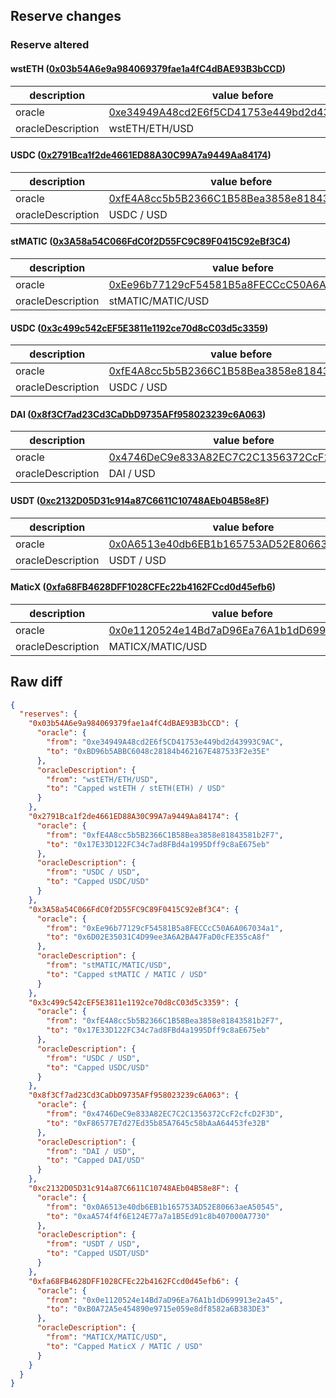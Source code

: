 ## Reserve changes

### Reserve altered

#### wstETH ([0x03b54A6e9a984069379fae1a4fC4dBAE93B3bCCD](https://polygonscan.com/address/0x03b54A6e9a984069379fae1a4fC4dBAE93B3bCCD))

| description | value before | value after |
| --- | --- | --- |
| oracle | [0xe34949A48cd2E6f5CD41753e449bd2d43993C9AC](https://polygonscan.com/address/0xe34949A48cd2E6f5CD41753e449bd2d43993C9AC) | [0xBD96b5ABBC6048c28184b462167E487533F2e35E](https://polygonscan.com/address/0xBD96b5ABBC6048c28184b462167E487533F2e35E) |
| oracleDescription | wstETH/ETH/USD | Capped wstETH / stETH(ETH) / USD |


#### USDC ([0x2791Bca1f2de4661ED88A30C99A7a9449Aa84174](https://polygonscan.com/address/0x2791Bca1f2de4661ED88A30C99A7a9449Aa84174))

| description | value before | value after |
| --- | --- | --- |
| oracle | [0xfE4A8cc5b5B2366C1B58Bea3858e81843581b2F7](https://polygonscan.com/address/0xfE4A8cc5b5B2366C1B58Bea3858e81843581b2F7) | [0x17E33D122FC34c7ad8FBd4a1995Dff9c8aE675eb](https://polygonscan.com/address/0x17E33D122FC34c7ad8FBd4a1995Dff9c8aE675eb) |
| oracleDescription | USDC / USD | Capped USDC/USD |


#### stMATIC ([0x3A58a54C066FdC0f2D55FC9C89F0415C92eBf3C4](https://polygonscan.com/address/0x3A58a54C066FdC0f2D55FC9C89F0415C92eBf3C4))

| description | value before | value after |
| --- | --- | --- |
| oracle | [0xEe96b77129cF54581B5a8FECCcC50A6A067034a1](https://polygonscan.com/address/0xEe96b77129cF54581B5a8FECCcC50A6A067034a1) | [0x6D02E35031C4D99ee3A6A2BA47FaD0cFE355cA8f](https://polygonscan.com/address/0x6D02E35031C4D99ee3A6A2BA47FaD0cFE355cA8f) |
| oracleDescription | stMATIC/MATIC/USD | Capped stMATIC / MATIC / USD |


#### USDC ([0x3c499c542cEF5E3811e1192ce70d8cC03d5c3359](https://polygonscan.com/address/0x3c499c542cEF5E3811e1192ce70d8cC03d5c3359))

| description | value before | value after |
| --- | --- | --- |
| oracle | [0xfE4A8cc5b5B2366C1B58Bea3858e81843581b2F7](https://polygonscan.com/address/0xfE4A8cc5b5B2366C1B58Bea3858e81843581b2F7) | [0x17E33D122FC34c7ad8FBd4a1995Dff9c8aE675eb](https://polygonscan.com/address/0x17E33D122FC34c7ad8FBd4a1995Dff9c8aE675eb) |
| oracleDescription | USDC / USD | Capped USDC/USD |


#### DAI ([0x8f3Cf7ad23Cd3CaDbD9735AFf958023239c6A063](https://polygonscan.com/address/0x8f3Cf7ad23Cd3CaDbD9735AFf958023239c6A063))

| description | value before | value after |
| --- | --- | --- |
| oracle | [0x4746DeC9e833A82EC7C2C1356372CcF2cfcD2F3D](https://polygonscan.com/address/0x4746DeC9e833A82EC7C2C1356372CcF2cfcD2F3D) | [0xF86577E7d27Ed35b85A7645c58bAaA64453fe32B](https://polygonscan.com/address/0xF86577E7d27Ed35b85A7645c58bAaA64453fe32B) |
| oracleDescription | DAI / USD | Capped DAI/USD |


#### USDT ([0xc2132D05D31c914a87C6611C10748AEb04B58e8F](https://polygonscan.com/address/0xc2132D05D31c914a87C6611C10748AEb04B58e8F))

| description | value before | value after |
| --- | --- | --- |
| oracle | [0x0A6513e40db6EB1b165753AD52E80663aeA50545](https://polygonscan.com/address/0x0A6513e40db6EB1b165753AD52E80663aeA50545) | [0xaA574f4f6E124E77a7a1B5Ed91c8b407000A7730](https://polygonscan.com/address/0xaA574f4f6E124E77a7a1B5Ed91c8b407000A7730) |
| oracleDescription | USDT / USD | Capped USDT/USD |


#### MaticX ([0xfa68FB4628DFF1028CFEc22b4162FCcd0d45efb6](https://polygonscan.com/address/0xfa68FB4628DFF1028CFEc22b4162FCcd0d45efb6))

| description | value before | value after |
| --- | --- | --- |
| oracle | [0x0e1120524e14Bd7aD96Ea76A1b1dD699913e2a45](https://polygonscan.com/address/0x0e1120524e14Bd7aD96Ea76A1b1dD699913e2a45) | [0xB0A72A5e454890e9715e059e8df8582a6B383DE3](https://polygonscan.com/address/0xB0A72A5e454890e9715e059e8df8582a6B383DE3) |
| oracleDescription | MATICX/MATIC/USD | Capped MaticX / MATIC / USD |


## Raw diff

```json
{
  "reserves": {
    "0x03b54A6e9a984069379fae1a4fC4dBAE93B3bCCD": {
      "oracle": {
        "from": "0xe34949A48cd2E6f5CD41753e449bd2d43993C9AC",
        "to": "0xBD96b5ABBC6048c28184b462167E487533F2e35E"
      },
      "oracleDescription": {
        "from": "wstETH/ETH/USD",
        "to": "Capped wstETH / stETH(ETH) / USD"
      }
    },
    "0x2791Bca1f2de4661ED88A30C99A7a9449Aa84174": {
      "oracle": {
        "from": "0xfE4A8cc5b5B2366C1B58Bea3858e81843581b2F7",
        "to": "0x17E33D122FC34c7ad8FBd4a1995Dff9c8aE675eb"
      },
      "oracleDescription": {
        "from": "USDC / USD",
        "to": "Capped USDC/USD"
      }
    },
    "0x3A58a54C066FdC0f2D55FC9C89F0415C92eBf3C4": {
      "oracle": {
        "from": "0xEe96b77129cF54581B5a8FECCcC50A6A067034a1",
        "to": "0x6D02E35031C4D99ee3A6A2BA47FaD0cFE355cA8f"
      },
      "oracleDescription": {
        "from": "stMATIC/MATIC/USD",
        "to": "Capped stMATIC / MATIC / USD"
      }
    },
    "0x3c499c542cEF5E3811e1192ce70d8cC03d5c3359": {
      "oracle": {
        "from": "0xfE4A8cc5b5B2366C1B58Bea3858e81843581b2F7",
        "to": "0x17E33D122FC34c7ad8FBd4a1995Dff9c8aE675eb"
      },
      "oracleDescription": {
        "from": "USDC / USD",
        "to": "Capped USDC/USD"
      }
    },
    "0x8f3Cf7ad23Cd3CaDbD9735AFf958023239c6A063": {
      "oracle": {
        "from": "0x4746DeC9e833A82EC7C2C1356372CcF2cfcD2F3D",
        "to": "0xF86577E7d27Ed35b85A7645c58bAaA64453fe32B"
      },
      "oracleDescription": {
        "from": "DAI / USD",
        "to": "Capped DAI/USD"
      }
    },
    "0xc2132D05D31c914a87C6611C10748AEb04B58e8F": {
      "oracle": {
        "from": "0x0A6513e40db6EB1b165753AD52E80663aeA50545",
        "to": "0xaA574f4f6E124E77a7a1B5Ed91c8b407000A7730"
      },
      "oracleDescription": {
        "from": "USDT / USD",
        "to": "Capped USDT/USD"
      }
    },
    "0xfa68FB4628DFF1028CFEc22b4162FCcd0d45efb6": {
      "oracle": {
        "from": "0x0e1120524e14Bd7aD96Ea76A1b1dD699913e2a45",
        "to": "0xB0A72A5e454890e9715e059e8df8582a6B383DE3"
      },
      "oracleDescription": {
        "from": "MATICX/MATIC/USD",
        "to": "Capped MaticX / MATIC / USD"
      }
    }
  }
}
```